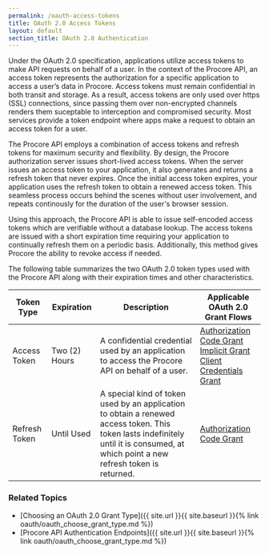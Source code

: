 ```yaml
---
permalink: /oauth-access-tokens
title: OAuth 2.0 Access Tokens
layout: default
section_title: OAuth 2.0 Authentication
---
```


Under the OAuth 2.0 specification, applications utilize access tokens to make API requests on behalf of a user.
In the context of the Procore API, an access token represents the authorization for a specific application to access a user’s data in Procore.
Access tokens must remain confidential in both transit and storage.
As a result, access tokens are only used over https (SSL) connections, since passing them over non-encrypted channels renders them suceptable to interception and compromised security.
Most services provide a token endpoint where apps make a request to obtain an access token for a user.

The Procore API employs a combination of access tokens and refresh tokens for maximum security and flexibility.
By design, the Procore authorization server issues short-lived access tokens.
When the server issues an access token to your application, it also generates and returns a refresh token that never expires.
Once the initial access token expires, your application uses the refresh token to obtain a renewed access token.
This seamless process occurs behind the scenes without user involvement, and repeats continously for the duration of the user's browser session.

Using this approach, the Procore API is able to issue self-encoded access tokens which are verifiable without a database lookup.
The access tokens are issued with a short expiration time requiring your application to continually refresh them on a periodic basis.
Additionally, this method gives Procore the ability to revoke access if needed.

The following table summarizes the two OAuth 2.0 token types used with the Procore API along with their expiration times and other characteristics.

<table>
  <thead>
  <tr>
    <th>Token Type</th>
    <th>Expiration</th>
    <th>Description</th>
    <th>Applicable OAuth 2.0 Grant Flows</th>
  </tr>
  </thead>
  <tbody>
  <tr>
    <td>Access Token</td>
    <td>Two (2) Hours</td>
    <td>A confidential credential used by an application to access the Procore API on behalf of a user.</td>
    <td><a href="/documentation/oauth-auth-grant-flow">Authorization Code Grant</a><br /><a href="/documentation/oauth-implicit-flow">Implicit Grant</a><br /><a href="/documentation/oauth-client-credentials">Client Credentials Grant</a></td>
  </tr>
  <tr>
    <td>Refresh Token</td>
    <td>Until Used</td>
    <td>A special kind of token used by an application to obtain a renewed access token. This token lasts indefinitely until it is consumed, at which point a new refresh token is returned.</td>
    <td><a href="/documentation/oauth-auth-grant-flow">Authorization Code Grant</a></td>
  </tr>
  </tbody>
</table>

### Related Topics

- [Choosing an OAuth 2.0 Grant Type]({{ site.url }}{{ site.baseurl }}{% link oauth/oauth_choose_grant_type.md %})
- [Procore API Authentication Endpoints]({{ site.url }}{{ site.baseurl }}{% link oauth/oauth_choose_grant_type.md %})